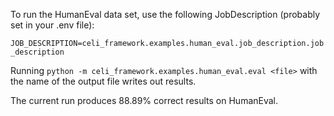 
To run the HumanEval data set, use the following JobDescription (probably set in your .env file): 

`JOB_DESCRIPTION=celi_framework.examples.human_eval.job_description.job_description`

Running `python -m celi_framework.examples.human_eval.eval <file>` with the name of the output file writes out results.

The current run produces 88.89% correct results on HumanEval.  